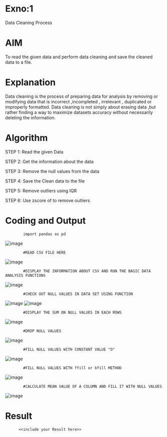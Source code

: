 # Exno:1
Data Cleaning Process

# AIM
To read the given data and perform data cleaning and save the cleaned data to a file.

# Explanation
Data cleaning is the process of preparing data for analysis by removing or modifying data that is incorrect ,incompleted , irrelevant , duplicated or improperly formatted. Data cleaning is not simply about erasing data ,but rather finding a way to maximize datasets accuracy without necessarily deleting the information.

# Algorithm
STEP 1: Read the given Data

STEP 2: Get the information about the data

STEP 3: Remove the null values from the data

STEP 4: Save the Clean data to the file

STEP 5: Remove outliers using IQR

STEP 6: Use zscore of to remove outliers

# Coding and Output
            import pandas as pd
![image](https://github.com/user-attachments/assets/4b11c3a2-22de-4ac3-b83c-5fe605a144ed)


            #READ CSV FILE HERE
![image](https://github.com/user-attachments/assets/fb1c0664-2867-470d-94ef-b3762c5a2edd)

            #DISPLAY THE INFORMATION ABOUT CSV AND RUN THE BASIC DATA ANALYSIS FUNCTIONS
![image](https://github.com/user-attachments/assets/b87a3314-237a-48d3-8f49-219de7a50a1b)

            #CHECK OUT NULL VALUES IN DATA SET USING FUNCTION
![image](https://github.com/user-attachments/assets/b68d7b98-9a8d-4e6b-8498-dba17fc1296d)
![image](https://github.com/user-attachments/assets/c2284e59-a819-4a75-9699-eb614ea49b4a)

            #DISPLAY THE SUM ON NULL VALUES IN EACH ROWS
![image](https://github.com/user-attachments/assets/384aaa0d-b53d-43ed-8e24-c39d177b0217)


            #DROP NULL VALUES
![image](https://github.com/user-attachments/assets/410fb370-b349-4c67-86c7-48ca926b8a44)

            #FILL NULL VALUES WITH CONSTANT VALUE "O"
![image](https://github.com/user-attachments/assets/2cfe3362-748f-4777-9031-f0aa005f5a75)


            #FILL NULL VALUES WITH ffill or bfill METHOD
![image](https://github.com/user-attachments/assets/f96f0de3-c7f3-40ee-862e-a2f62fa3f133)

            #CALCULATE MEAN VALUE OF A COLUMN AND FILL IT WITH NULL VALUES
![image](https://github.com/user-attachments/assets/317aafea-4c91-4482-8b36-3d331ca0c388)












# Result
          <<include your Result here>>
